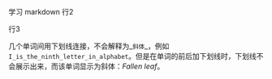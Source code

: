 学习 markdown
行2

行3

几个单词间用下划线连接，不会解释为_`斜体`_，例如`I_is_the_ninth_letter_in_alphabet`。但是在单词的前后加下划线时，下划线不会展示出来，而该单词显示为斜体：_Fallen leaf_。
